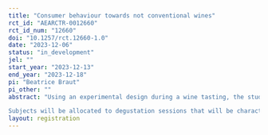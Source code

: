 ```yaml
---
title: "Consumer behaviour towards not conventional wines"
rct_id: "AEARCTR-0012660"
rct_id_num: "12660"
doi: "10.1257/rct.12660-1.0"
date: "2023-12-06"
status: "in_development"
jel: ""
start_year: "2023-12-13"
end_year: "2023-12-18"
pi: "Beatrice Braut"
pi_other: ""
abstract: "Using an experimental design during a wine tasting, the study aims to study the composite reaction of the consumer to the information relative to a non conventional wine making method.
Subjects will be allocated to degustation sessions that will be characterised by increased levels of information on the wine making methodology. Tasting descriptors and qualitative assessments will be compared across treatments together with willingness to pay and preferences for visiting the wine producer."
layout: registration
---
```


